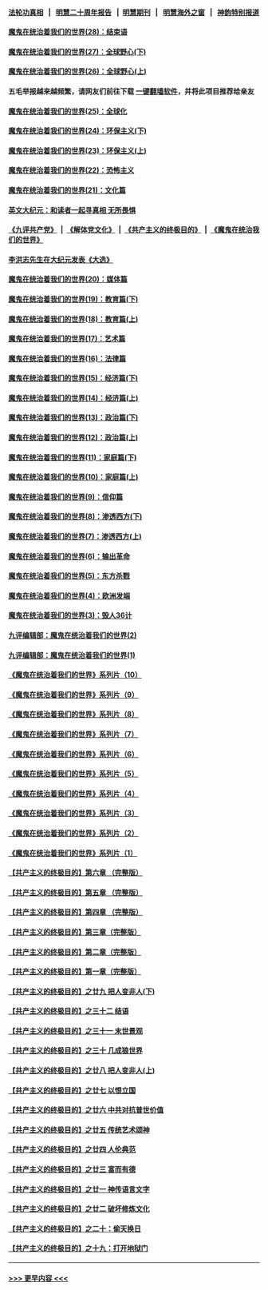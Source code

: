 #### [法轮功真相](https://github.com/gfw-breaker/truth/blob/master/README.md?t=0) &nbsp;&nbsp;|&nbsp;&nbsp; [明慧二十周年报告](https://github.com/gfw-breaker/mh-reports/blob/master/README.md?t=0) &nbsp;&nbsp;|&nbsp;&nbsp;[明慧期刊](https://github.com/gfw-breaker/mh-qikan) &nbsp;&nbsp;|&nbsp;&nbsp; [明慧海外之窗](https://github.com/gfw-breaker/mh-news/blob/master/README.md?t=0) &nbsp;&nbsp;|&nbsp;&nbsp; [神韵特别报道](https://github.com/gfw-breaker/mh-news/blob/master/shenyun.md?t=0)
#### [魔鬼在统治着我们的世界(28)：结束语](../pages/nsc422/n10936246.md?t=07101401) 
#### [魔鬼在统治着我们的世界(27)：全球野心(下)](../pages/nsc422/n10928319.md?t=07101401) 
#### [魔鬼在统治着我们的世界(26)：全球野心(上)](../pages/nsc422/n10900318.md?t=07101401) 
#### 五毛举报越来越频繁，请网友们前往下载 [一键翻墙软件](https://github.com/gfw-breaker/ssr-accounts)，并将此项目推荐给亲友
#### [魔鬼在统治着我们的世界(25)：全球化](../pages/nsc422/n10788205.md?t=07101401) 
#### [魔鬼在统治着我们的世界(24)：环保主义(下)](../pages/nsc422/n10695307.md?t=07101401) 
#### [魔鬼在统治着我们的世界(23)：环保主义(上)](../pages/nsc422/n10688613.md?t=07101401) 
#### [魔鬼在统治着我们的世界(22)：恐怖主义](../pages/nsc422/n10614727.md?t=07101401) 
#### [魔鬼在统治着我们的世界(21)：文化篇](../pages/nsc422/n10597706.md?t=07101401) 
#### [英文大纪元：和读者一起寻真相 无所畏惧](../pages/nsc422/n12542027.md?t=07101401) 
#### [《九评共产党》](https://github.com/begood0513/9ping.md/blob/master/README.md) &nbsp;|&nbsp; [《解体党文化》](../../../../jtdwh.md/blob/master/README.md)  &nbsp;|&nbsp; [《共产主义的终极目的》](../../../../gczydzjmd.md/blob/master/README.md) &nbsp;|&nbsp; [《魔鬼在统治我们的世界》](../../../../mgztzwmdsj.md/blob/master/README.md) 
#### [李洪志先生在大纪元发表《大选》](../pages/nsc422/n12534746.md?t=07101401) 
#### [魔鬼在统治着我们的世界(20)：媒体篇](../pages/nsc422/n10586579.md?t=07101401) 
#### [魔鬼在统治着我们的世界(19)：教育篇(下)](../pages/nsc422/n10564808.md?t=07101401) 
#### [魔鬼在统治着我们的世界(18)：教育篇(上)](../pages/nsc422/n10526970.md?t=07101401) 
#### [魔鬼在统治着我们的世界(17)：艺术篇](../pages/nsc422/n10499093.md?t=07101401) 
#### [魔鬼在统治着我们的世界(16)：法律篇](../pages/nsc422/n10485969.md?t=07101401) 
#### [魔鬼在统治着我们的世界(15)：经济篇(下)](../pages/nsc422/n10469975.md?t=07101401) 
#### [魔鬼在统治着我们的世界(14)：经济篇(上)](../pages/nsc422/n10457370.md?t=07101401) 
#### [魔鬼在统治着我们的世界(13)：政治篇(下)](../pages/nsc422/n10448270.md?t=07101401) 
#### [魔鬼在统治着我们的世界(12)：政治篇(上)](../pages/nsc422/n10444576.md?t=07101401) 
#### [魔鬼在统治着我们的世界(11)：家庭篇(下)](../pages/nsc422/n10440961.md?t=07101401) 
#### [魔鬼在统治着我们的世界(10)：家庭篇(上)](../pages/nsc422/n10435448.md?t=07101401) 
#### [魔鬼在统治着我们的世界(9)：信仰篇](../pages/nsc422/n10432159.md?t=07101401) 
#### [魔鬼在统治着我们的世界(8)：渗透西方(下)](../pages/nsc422/n10429603.md?t=07101401) 
#### [魔鬼在统治着我们的世界(7)：渗透西方(上)](../pages/nsc422/n10426013.md?t=07101401) 
#### [魔鬼在统治着我们的世界(6)：输出革命](../pages/nsc422/n10421536.md?t=07101401) 
#### [魔鬼在统治着我们的世界(5)：东方杀戮](../pages/nsc422/n10417707.md?t=07101401) 
#### [魔鬼在统治着我们的世界(4)：欧洲发端](../pages/nsc422/n10414890.md?t=07101401) 
#### [魔鬼在统治着我们的世界(3)：毁人36计](../pages/nsc422/n10411583.md?t=07101401) 
#### [九评编辑部：魔鬼在统治着我们的世界(2)](../pages/nsc422/n10410036.md?t=07101401) 
#### [九评编辑部：魔鬼在统治着我们的世界(1)](../pages/nsc422/n10406825.md?t=07101401) 
#### [《魔鬼在统治着我们的世界》系列片（10）](../pages/nsc422/n12292670.md?t=07101401) 
#### [《魔鬼在统治着我们的世界》系列片（9）](../pages/nsc422/n12290859.md?t=07101401) 
#### [《魔鬼在统治着我们的世界》系列片（8）](../pages/nsc422/n12287445.md?t=07101401) 
#### [《魔鬼在统治着我们的世界》系列片（7）](../pages/nsc422/n12283425.md?t=07101401) 
#### [《魔鬼在统治着我们的世界》系列片（6）](../pages/nsc422/n12282314.md?t=07101401) 
#### [《魔鬼在统治着我们的世界》系列片（5）](../pages/nsc422/n12281419.md?t=07101401) 
#### [《魔鬼在统治着我们的世界》系列片（4）](../pages/nsc422/n12274024.md?t=07101401) 
#### [《魔鬼在统治着我们的世界》系列片（3）](../pages/nsc422/n12271322.md?t=07101401) 
#### [《魔鬼在统治着我们的世界》系列片（2）](../pages/nsc422/n12269049.md?t=07101401) 
#### [《魔鬼在统治着我们的世界》系列片（1）](../pages/nsc422/n12267575.md?t=07101401) 
#### [【共产主义的终极目的】第六章 （完整版）](../pages/nsc422/n11428913.md?t=07101401) 
#### [【共产主义的终极目的】第五章 （完整版）](../pages/nsc422/n11428912.md?t=07101401) 
#### [【共产主义的终极目的】第四章 （完整版）](../pages/nsc422/n11428907.md?t=07101401) 
#### [【共产主义的终极目的】第三章（完整版）](../pages/nsc422/n11428848.md?t=07101401) 
#### [【共产主义的终极目的】第二章（完整版）](../pages/nsc422/n11428831.md?t=07101401) 
#### [【共产主义的终极目的】第一章（完整版）](../pages/nsc422/n11417651.md?t=07101401) 
#### [【共产主义的终极目的】之廿九 把人变非人(下)](../pages/nsc422/n11344140.md?t=07101401) 
#### [【共产主义的终极目的】之三十二 结语](../pages/nsc422/n11360535.md?t=07101401) 
#### [【共产主义的终极目的】之三十一 末世景观](../pages/nsc422/n11351129.md?t=07101401) 
#### [【共产主义的终极目的】之三十 几成狼世界](../pages/nsc422/n11348280.md?t=07101401) 
#### [【共产主义的终极目的】之廿八 把人变非人(上)](../pages/nsc422/n11340492.md?t=07101401) 
#### [【共产主义的终极目的】之廿七 以恨立国](../pages/nsc422/n11336944.md?t=07101401) 
#### [【共产主义的终极目的】之廿六 中共对抗普世价值](../pages/nsc422/n11324785.md?t=07101401) 
#### [【共产主义的终极目的】之廿五 传统艺术颂神](../pages/nsc422/n11296396.md?t=07101401) 
#### [【共产主义的终极目的】之廿四 人伦典范](../pages/nsc422/n11296397.md?t=07101401) 
#### [【共产主义的终极目的】之廿三 富而有德](../pages/nsc422/n11283598.md?t=07101401) 
#### [【共产主义的终极目的】之廿一 神传语言文字](../pages/nsc422/n11263265.md?t=07101401) 
#### [【共产主义的终极目的】之廿二 破坏修炼文化](../pages/nsc422/n11245728.md?t=07101401) 
#### [【共产主义的终极目的】之二十：偷天换日](../pages/nsc422/n11238846.md?t=07101401) 
#### [【共产主义的终极目的】之十九：打开地狱门](../pages/nsc422/n11206376.md?t=07101401) 

----
#### [ >>> 更早内容 <<< ](../indexes/nsc422-earlier.md)
